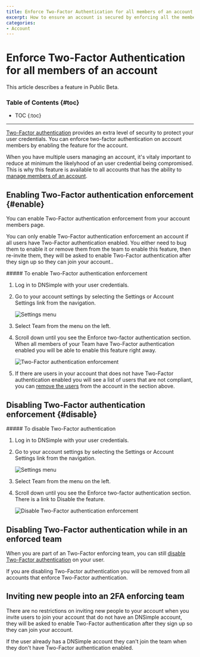 ```yaml
---
title: Enforce Two-Factor Authentication for all members of an account
excerpt: How to ensure an account is secured by enforcing all the members of an account to use two-factor authentication.
categories:
- Account
---
```


# Enforce Two-Factor Authentication for all members of an account

<info>
This article describes a feature in Public Beta.
</info>

### Table of Contents {#toc}

* TOC
{:toc}

---

[Two-Factor authentication](/articles/two-factor-authentication/) provides an extra level of security to protect your user credentials. You can enforce two-factor authentication on account members by enabling the feature for the account.

When you have multiple users managing an account, it's vitaly important to reduce at minimum the likelyhood of an user credential being compromised. This is why this feature is available to all accounts that has the ability to [manage members of an account](/articles/account-users/).

## Enabling Two-Factor authentication enforcement {#enable}

You can enable Two-Factor authentication enforcement from your account members page.

You can only enable Two-Factor authentication enforcement an account if all users have Two-Factor authentication enabled. You either need to bug them to enable it or remove them from the team to enable this feature, then re-invite them, they will be asked to enable Two-Factor authentication after they sign up so they can join your account..

<div class="section-steps" markdown="1">
##### To enable Two-Factor authentication enforcement

1.  Log in to DNSimple with your user credentials.
1.  Go to your account settings by selecting the <label>Settings</label> or <label>Account Settings</label> link from the navigation.

    ![Settings menu](/files/account-settings-access.jpg)

1.  Select <label>Team</label> from the menu on the left.
1.  Scroll down until you see the <label>Enforce two-factor authentication</label> section. When all members of your Team have Two-Factor authentication enabled you will be able to enable this feature right away.

    ![Two-Factor authentication enforcement](/files/account-2fa-enforcement.png)

1.  If there are users in your account that does not have Two-Factor authentication enabled you will see a list of users that are not compliant, you can [remove the users](/articles/account-users/#removing-members-from-an-account) from the account in the section above.
</div>


## Disabling Two-Factor authentication enforcement {#disable}

<div class="section-steps" markdown="1">
##### To disable Two-Factor authentication

1.  Log in to DNSimple with your user credentials.
1.  Go to your account settings by selecting the <label>Settings</label> or <label>Account Settings</label> link from the navigation.

    ![Settings menu](/files/account-settings-access.jpg)

1.  Select <label>Team</label> from the menu on the left.
1.  Scroll down until you see the <label>Enforce two-factor authentication</label> section. There is a link to <label>Disable</label> the feature.

    ![Disable Two-Factor authentication enforcement](/files/account-disable-2fa-enforcement.png)
</div>


## Disabling Two-Factor authentication while in an enforced team

When you are part of an Two-Factor enforcing team, you can still [disable Two-Factor authentication](/articles/two-factor-authentication/#disable) on your user.

<warning>
If you are disabling Two-Factor authentication you will be removed from all accounts that enforce Two-Factor authentication.
</warning>


## Inviting new people into an 2FA enforcing team

There are no restrictions on inviting new people to your account when you invite users to join your account that do not have an DNSimple account, they will be asked to enable Two-Factor authentication after they sign up so they can join your account.

If the user already has a DNSimple account they can't join the team when they don't have Two-Factor authentication enabled.

